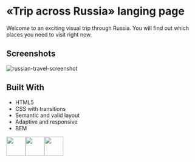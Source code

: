 
# «Trip across Russia» langing page

Welcome to an exciting visual trip through Russia.
You will find out which places you need to visit right now.

## Screenshots

![russian-travel-screenshot](https://user-images.githubusercontent.com/67905360/174487566-8d847dd1-bf64-4ca5-a62d-8a3942e9b655.png)

## Built With

 - HTML5
 - CSS with transitions
 - Semantic and valid layout
 - Adaptive and responsive
 - BEM

<img height="50" src="https://cdn.jsdelivr.net/gh/devicons/devicon/icons/html5/html5-original.svg" /><img height="50" src="https://cdn.jsdelivr.net/gh/devicons/devicon/icons/css3/css3-original.svg" /><img height="50" src="https://ru.bem.info/S3zKVZJcFfltyiAz-bWVmw4o3IU.svgd" />
